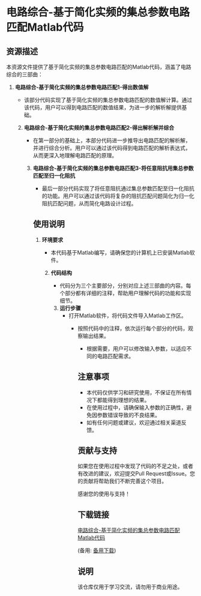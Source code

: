 # 电路综合-基于简化实频的集总参数电路匹配Matlab代码

## 资源描述

本资源文件提供了基于简化实频的集总参数电路匹配的Matlab代码，涵盖了电路综合的三部曲：

1. **电路综合-基于简化实频的集总参数电路匹配1-得出数值解**
   - 该部分代码实现了基于简化实频的集总参数电路匹配的数值解计算。通过该代码，用户可以得到电路匹配的数值结果，为进一步的解析解提供基础。

   2. **电路综合-基于简化实频的集总参数电路匹配2-得出解析解并综合**
      - 在第一部分的基础上，本部分代码进一步推导出电路匹配的解析解，并进行综合分析。用户可以通过该代码得到电路匹配的解析表达式，从而更深入地理解电路匹配的原理。

      3. **电路综合-基于简化实频的集总参数电路匹配3-将任意阻抗用集总参数匹配至归一化阻抗**
         - 最后一部分代码实现了将任意阻抗通过集总参数匹配至归一化阻抗的功能。用户可以通过该代码将复杂的阻抗匹配问题简化为归一化阻抗匹配问题，从而简化电路设计过程。

         ## 使用说明

         1. **环境要求**
            - 本代码基于Matlab编写，请确保您的计算机上已安装Matlab软件。

            2. **代码结构**
               - 代码分为三个主要部分，分别对应上述三部曲的内容。每个部分都有详细的注释，帮助用户理解代码的功能和实现细节。

               3. **运行步骤**
                  - 打开Matlab软件，将代码文件导入Matlab工作区。
                     - 按照代码中的注释，依次运行每个部分的代码，观察输出结果。
                        - 根据需要，用户可以修改输入参数，以适应不同的电路匹配需求。

                        ## 注意事项

                        - 本代码仅供学习和研究使用，不保证在所有情况下都能得到理想的结果。
                        - 在使用过程中，请确保输入参数的正确性，避免因参数错误导致的不良结果。
                        - 如有任何问题或建议，欢迎通过相关渠道反馈。

                        ## 贡献与支持

                        如果您在使用过程中发现了代码的不足之处，或者有改进的建议，欢迎提交Pull Request或Issue。您的贡献将帮助我们不断完善这个项目。

                        感谢您的使用与支持！

                        ## 下载链接
                        [电路综合-基于简化实频的集总参数电路匹配Matlab代码](https://pan.quark.cn/s/49df18b3d2b1) 

                        (备用: [备用下载](https://pan.baidu.com/s/1ORQkPZfypwfeGU8CpL9B7A?pwd=1234))

                        ## 说明

                        该仓库仅用于学习交流，请勿用于商业用途。
